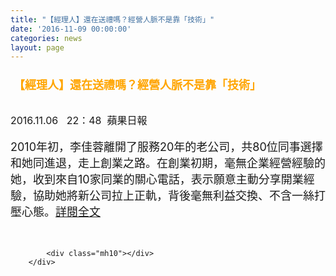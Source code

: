 ```yaml
---
title: "【經理人】還在送禮嗎？經營人脈不是靠「技術」"
date: '2016-11-09 00:00:00'
categories: news
layout: page
---
```


<div class="text">
			<div>
	<div>
		<div>
			<h1 id="h1" style="margin: 0px; padding: 8px 0px; border: 0px; outline: 0px; color: rgb(63, 63, 65); font-size: 26px; line-height: 1.3em; text-indent: 5px; font-family: Helvetica, Verdana, Arial, sans-serif;">
				<span style="color: rgb(255, 165, 0);"><span style="font-size: 18px;">【經理人】還在送禮嗎？經營人脈不是靠「技術」</span></span></h1>
		</div>
		<div>
			&nbsp;</div>
		<div>
			<div>
				<span style="font-size: 16px;">2016.11.06 &nbsp; 22：48 &nbsp;蘋果日報&nbsp;</span></div>
			<div>
				&nbsp;</div>
			<div>
				<span style="font-size: 18px;">2010年初，李佳蓉離開了服務20年的老公司，共80位同事選擇和她同進退，走上創業之路。在創業初期，毫無企業經營經驗的她，收到來自10家同業的關心電話，表示願意主動分享開業經驗，協助她將新公司拉上正軌，背後毫無利益交換、不含一絲打壓心態。</span><span style="color: rgb(51, 51, 51); font-family: &quot;Microsoft Jhenghei&quot;, Verdana, Arial, PMingLiU, sans-serif; font-size: 18px;"><a href="http://www.appledaily.com.tw/realtimenews/article/new/20161106/983412/">詳閱全文</a></span></div>
		</div>
		<div>
			&nbsp;</div>
	</div>
</div>
<div>
	&nbsp;</div>

			<div class="mh10"></div>
		</div>